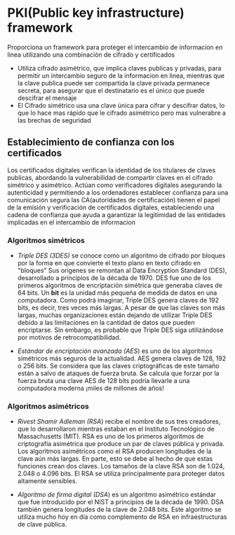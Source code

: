 # PKI(Public key infrastructure) framework

Proporciona un framework para proteger el intercambio de informacion en linea utilizando una combinación de cifrado y certificados 
- Utiliza cifrado asimétrico, que implica claves publicas y privadas, para permitir un intercambio seguro de la informacion en linea, mientras que la clave publica puede ser compartida la clave privada permanece secreta, para asegurar que el destinatario es el único que puede descifrar el mensaje 
- El Cifrado simétrico usa una clave única para cifrar y descifrar datos, lo que lo hace mas rápido que le cifrado asimétrico pero mas vulnerabre a las brechas de seguridad 

## Establecimiento de confianza con los certificados 
Los certificados digitales verifican la identidad de los titulares de claves publicas, abordando la vulnerabilidad de compartir claves en el cifrado simétrico y asimétrico.
Actúan como verificadores digitales asegurando la autenticidad y permitiendo a los ordenadores establecer confianza para una comunicación segura 
las CA(autoridades de certificación) tienen el papel de la emisión y verificación de certificados digitales, estableciendo una cadena de confianza que ayuda  a garantizar la legitimidad de las entidades implicadas en el intercambio de informacion 


### **Algoritmos simétricos**

- _Triple DES (3DES)_ se conoce como un algoritmo de cifrado por bloques por la forma en que convierte el texto plano en texto cifrado en "bloques" Sus orígenes se remontan al Data Encryption Standard (DES), desarrollado a principios de la década de 1970. DES fue uno de los primeros algoritmos de encriptación simétrica que generaba claves de 64 bits. Un **bit** es la unidad más pequeña de medida de datos en una computadora. Como podrá imaginar, Triple DES genera claves de 192 bits, es decir, tres veces más largas. A pesar de que las claves son más largas, muchas organizaciones están dejando de utilizar Triple DES debido a las limitaciones en la cantidad de datos que pueden encriptarse. Sin embargo, es probable que Triple DES siga utilizándose por motivos de retrocompatibilidad.

- _Estándar de encriptación avanzada (AES_) es uno de los algoritmos simétricos más seguros de la actualidad. AES genera claves de 128, 192 o 256 bits. Se considera que las claves criptográficas de este tamaño están a salvo de ataques de fuerza bruta. Se calcula que forzar por la fuerza bruta una clave AES de 128 bits podría llevarle a una computadora moderna ¡miles de millones de años!


### **Algoritmos asimétricos**

- _Rivest Shamir Adleman (RSA_) recibe el nombre de sus tres creadores, que lo desarrollaron mientras estaban en el Instituto Tecnológico de Massachusetts (MIT). RSA es uno de los primeros algoritmos de criptografía asimétrica que produce un par de claves pública y privada. Los algoritmos asimétricos como el RSA producen longitudes de la clave aún más largas. En parte, esto se debe al hecho de que estas funciones crean dos claves. Los tamaños de la clave RSA son de 1.024, 2.048 o 4.096 bits. El RSA se utiliza principalmente para proteger datos altamente sensibles.

- _Algoritmo de firma digital (DSA_) es un algoritmo asimétrico estándar que fue introducido por el NIST a principios de la década de 1990. DSA también genera longitudes de la clave de 2.048 bits. Este algoritmo se utiliza mucho hoy en día como complemento de RSA en infraestructuras de clave pública.